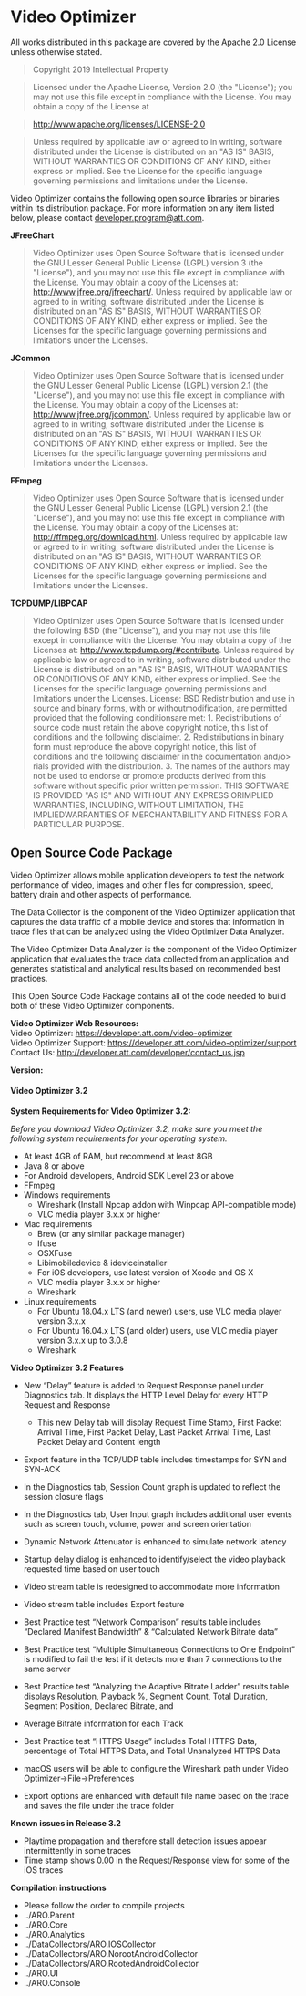 
# Video Optimizer

All works distributed in this package are covered by the Apache 2.0 License unless otherwise stated.

> Copyright 2019
Intellectual Property

> Licensed under the Apache License, Version 2.0 (the "License");
> you may not use this file except in compliance with the License.
> You may obtain a copy of the License at

> http://www.apache.org/licenses/LICENSE-2.0

> Unless required by applicable law or agreed to in writing, software
> distributed under the License is distributed on an "AS IS" BASIS,
> WITHOUT WARRANTIES OR CONDITIONS OF ANY KIND, either express or implied.
> See the License for the specific language governing permissions and
> limitations under the License.

Video Optimizer contains the following open source libraries or binaries within its distribution package.  For more information on any item listed below, please contact developer.program@att.com.


**JFreeChart**  
> Video Optimizer uses Open Source Software that is licensed under the GNU Lesser General Public License (LGPL) version 3 (the "License"), and you may not use this file except in compliance with the License. You may obtain a copy of the Licenses at: http://www.jfree.org/jfreechart/. Unless required by applicable law or agreed to in writing, software distributed under the License is distributed on an "AS IS" BASIS, WITHOUT WARRANTIES OR CONDITIONS OF ANY KIND, either express or implied. See the Licenses for the specific language governing permissions and limitations under the Licenses.  

**JCommon**  
> Video Optimizer uses Open Source Software that is licensed under the GNU Lesser General Public License (LGPL) version 2.1 (the "License"), and you may not use this file except in compliance with the License. You may obtain a copy of the Licenses at: http://www.jfree.org/jcommon/. Unless required by applicable law or agreed to in writing, software distributed under the License is distributed on an "AS IS" BASIS, WITHOUT WARRANTIES OR CONDITIONS OF ANY KIND, either express or implied. See the Licenses for the specific language governing permissions and limitations under the Licenses.  

**FFmpeg**  
> Video Optimizer uses Open Source Software that is licensed under the GNU Lesser General Public License (LGPL) version 2.1 (the "License"), and you may not use this file except in compliance with the License. You may obtain a copy of the Licenses at: http://ffmpeg.org/download.html. Unless required by applicable law or agreed to in writing, software distributed under the License is distributed on an "AS IS" BASIS, WITHOUT WARRANTIES OR CONDITIONS OF ANY KIND, either express or implied. See the Licenses for the specific language governing permissions and limitations under the Licenses.  

**TCPDUMP/LIBPCAP**  
> Video Optimizer uses Open Source Software that is licensed under the following BSD (the "License"), and you may not use this file except in compliance with the License. You may obtain a copy of the Licenses at: http://www.tcpdump.org/#contribute. Unless required by applicable law or agreed to in writing, software distributed under the License is distributed on an "AS IS" BASIS, WITHOUT WARRANTIES OR CONDITIONS OF ANY KIND, either express or implied. See the Licenses for the specific language governing permissions and limitations under the Licenses. License: BSD Redistribution and use in source and binary forms, with or withoutmodification, are permitted provided that the following conditionsare met: 1. Redistributions of source code must retain the above copyright notice, this list of conditions and the following disclaimer. 2. Redistributions in binary form must reproduce the above copyright notice, this list of conditions and the following disclaimer in the documentation and/o> rials provided with the distribution. 3. The names of the authors may not be used to endorse or promote products derived from this software without specific prior written permission.  THIS SOFTWARE IS PROVIDED "AS IS" AND WITHOUT ANY EXPRESS ORIMPLIED WARRANTIES, INCLUDING, WITHOUT LIMITATION, THE IMPLIEDWARRANTIES OF MERCHANTABILITY AND FITNESS FOR A PARTICULAR PURPOSE.  


## Open Source Code Package

Video Optimizer allows mobile application developers to test the network performance of video, images and other files for compression, speed, battery drain and other aspects of performance.

The Data Collector is the component of the Video Optimizer application that captures the data traffic of a mobile device and stores that information in trace files that can be analyzed using the Video Optimizer Data Analyzer.

The Video Optimizer Data Analyzer is the component of the Video Optimizer application that evaluates the trace data collected from an application and generates statistical and analytical results based on recommended best practices.

This Open Source Code Package contains all of the code needed to build both of these Video Optimizer components.


**Video Optimizer Web Resources:**  
Video Optimizer: https://developer.att.com/video-optimizer<br/>
Video Optimizer Support: https://developer.att.com/video-optimizer/support<br/>
Contact Us: http://developer.att.com/developer/contact_us.jsp<br/>


**Version:**  
#### Video Optimizer 3.2

**System Requirements for Video Optimizer 3.2:**

*Before you download Video Optimizer 3.2, make sure you meet the following system requirements for your operating system.*

- At least 4GB of RAM, but recommend at least 8GB
- Java 8 or above
- For Android developers, Android SDK Level 23 or above
- FFmpeg
- Windows requirements
  - Wireshark (Install Npcap addon with Winpcap API-compatible mode)
  - VLC media player 3.x.x or higher
- Mac requirements
  - Brew (or any similar package manager)
  - Ifuse
  - OSXFuse
  - Libimobiledevice & ideviceinstaller
  - For iOS developers, use latest version of Xcode and OS X
  - VLC media player 3.x.x or higher
  - Wireshark
- Linux requirements
  - For Ubuntu 18.04.x LTS (and newer) users, use VLC media player version 3.x.x
  - For Ubuntu 16.04.x LTS (and older) users, use VLC media player version 3.x.x up to 3.0.8
  - Wireshark



**Video Optimizer 3.2 Features**

- New “Delay” feature is added to Request Response panel under Diagnostics tab. It displays the HTTP Level Delay for every HTTP Request and Response
  - This new Delay tab will display Request Time Stamp, First Packet Arrival Time, First Packet Delay, Last Packet Arrival Time, Last Packet Delay and Content length

- Export feature in the TCP/UDP table includes timestamps for SYN and SYN-ACK

- In the Diagnostics tab, Session Count graph is updated to reflect the session closure flags

- In the Diagnostics tab, User Input graph includes additional user events such as screen touch, volume, power and screen orientation

- Dynamic Network Attenuator is enhanced to simulate network latency

- Startup delay dialog is enhanced to identify/select the video playback requested time based on user touch

- Video stream table is redesigned to accommodate more information

- Video stream table includes Export feature

- Best Practice test “Network Comparison” results table includes “Declared Manifest Bandwidth” & “Calculated Network Bitrate data”

- Best Practice test “Multiple Simultaneous Connections to One Endpoint” is modified to fail the test if it detects more than 7 connections to the same server

- Best Practice test “Analyzing the Adaptive Bitrate Ladder” results table displays Resolution, Playback %, Segment Count, Total Duration, Segment Position, Declared Bitrate, and

- Average Bitrate information for each Track

- Best Practice test “HTTPS Usage” includes Total HTTPS Data, percentage of Total HTTPS Data, and Total Unanalyzed HTTPS Data

- macOS users will be able to configure the Wireshark path under Video Optimizer->File->Preferences

- Export options are enhanced with default file name based on the trace and saves the file under the trace folder


**Known issues in Release 3.2**

- Playtime propagation and therefore stall detection issues appear intermittently in some traces
- Time stamp shows 0.00 in the Request/Response view for some of the iOS traces

**Compilation instructions**
+ Please follow the order to compile projects
+ ../ARO.Parent
+ ../ARO.Core
+ ../ARO.Analytics
+ ../DataCollectors/ARO.IOSCollector
+ ../DataCollectors/ARO.NorootAndroidCollector
+ ../DataCollectors/ARO.RootedAndroidCollector
+ ../ARO.UI
+ ../ARO.Console
